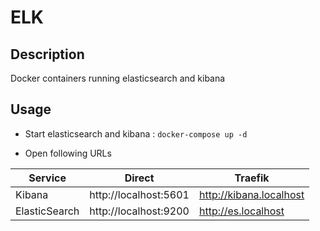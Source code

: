 
# ELK

## Description

Docker containers running elasticsearch and kibana

## Usage

* Start elasticsearch and kibana : `docker-compose up -d`

* Open following URLs

| Service       | Direct                | Traefik                 |
|---------------|-----------------------|-------------------------|
| Kibana        | http://localhost:5601 | http://kibana.localhost |
| ElasticSearch | http://localhost:9200 | http://es.localhost     |
